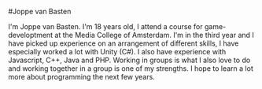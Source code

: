 #Joppe van Basten

I'm Joppe van Basten. I'm 18 years old, I attend a course for game-developtment at the Media College of Amsterdam. I'm in the third year and I have picked up experience on an arrangement of different skills, I have especially worked a lot with Unity (C#). I also have experience with Javascript, C++, Java and PHP. Working in groups is what I also love to do and working together in a group is one of my strengths. I hope to learn a lot more about programming the next few years.

 